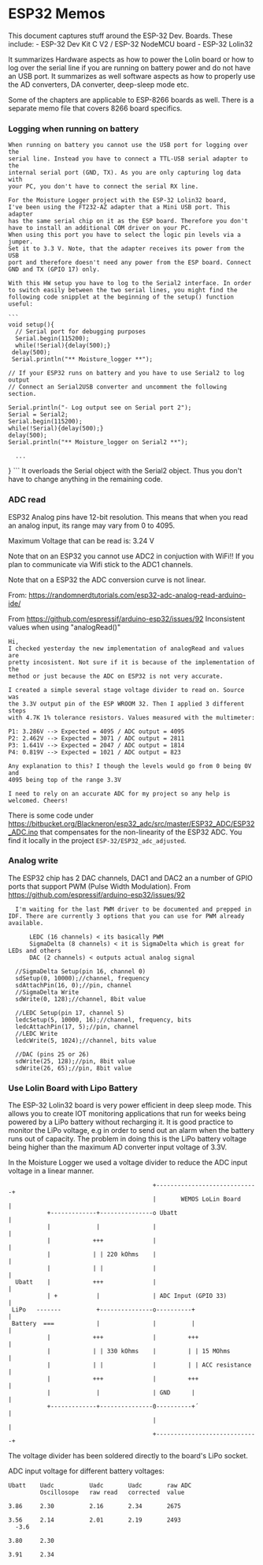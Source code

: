 # ESP32 Memos

  This document captures stuff around the ESP-32 Dev. Boards. These include:
    - ESP-32 Dev Kit C V2 / ESP-32 NodeMCU board
    - ESP-32 Lolin32

  It summarizes Hardware aspects as how to power the Lolin board or how to
  log over the serial line if you are running on battery power and do not
  have an USB port.
  It summarizes as well software aspects as how to properly use the AD
  converters, DA converter, deep-sleep mode etc.

  Some of the chapters are applicable to ESP-8266 boards as well.
  There is a separate memo file that covers 8266 board specifics.

### Logging when running on battery

    When running on battery you cannot use the USB port for logging over the
	serial line. Instead you have to connect a TTL-USB serial adapter to the
	internal serial port (GND, TX). As you are only capturing log data with
	your PC, you don't have to connect the serial RX line.

	For the Moisture Logger project with the ESP-32 Lolin32 board,
	I've been using the FT232-AZ adapter that a Mini USB port. This adapter
    has the same serial chip on it as the ESP board. Therefore you don't
    have to install an additional COM driver on your PC.
	When using this port you have to select the logic pin levels via a jumper.
	Set it to 3.3 V. Note, that the adapter receives its power from the USB
	port and therefore doesn't need any power from the ESP board. Connect
	GND and TX (GPIO 17) only.

	With this HW setup you have to log to the Serial2 interface. In order
	to switch easily between the two serial lines, you might find the
	following code snipplet at the beginning of the setup() function useful:

	```
	void setup(){
      // Serial port for debugging purposes
      Serial.begin(115200);
      while(!Serial){delay(500);}
     delay(500);
     Serial.println("** Moisture_logger **");

    // If your ESP32 runs on battery and you have to use Serial2 to log output
    // Connect an Serial2USB converter and uncomment the following section.

    Serial.println("- Log output see on Serial port 2");
    Serial = Serial2;
    Serial.begin(115200);
    while(!Serial){delay(500);}
    delay(500);
    Serial.println("** Moisture_logger on Serial2 **");

	  ...
  }
	```
	It overloads the Serial object with the Serial2 object. Thus you don't have
	to change anything in the remaining code.

### ADC read

  ESP32 Analog pins have 12-bit resolution. This means that when you read an
  analog input, its range may vary from 0 to 4095.

  Maximum Voltage that can be read is:  3.24 V

  Note that on an ESP32 you cannot use ADC2 in conjuction with WiFi!!
  If you plan to communicate via Wifi stick to the ADC1 channels.

  Note that on a ESP32 the ADC conversion curve is not linear.

  From: https://randomnerdtutorials.com/esp32-adc-analog-read-arduino-ide/

  From https://github.com/espressif/arduino-esp32/issues/92
    Inconsistent values when using "analogRead()"

    Hi,
    I checked yesterday the new implementation of analogRead and values are
    pretty incosistent. Not sure if it is because of the implementation of the
    method or just because the ADC on ESP32 is not very accurate.

    I created a simple several stage voltage divider to read on. Source was
    the 3.3V output pin of the ESP WROOM 32. Then I applied 3 different steps
    with 4.7K 1% tolerance resistors. Values measured with the multimeter:

    P1: 3.286V --> Expected = 4095 / ADC output = 4095
    P2: 2.462V --> Expected = 3071 / ADC output = 2811
    P3: 1.641V --> Expected = 2047 / ADC output = 1814
    P4: 0.819V --> Expected = 1021 / ADC output = 823

    Any explanation to this? I though the levels would go from 0 being 0V and
    4095 being top of the range 3.3V

    I need to rely on an accurate ADC for my project so any help is welcomed. Cheers!

  There is some code under
      https://bitbucket.org/Blackneron/esp32_adc/src/master/ESP32_ADC/ESP32_ADC.ino
  that compensates for the non-linearity of the ESP32 ADC.
  You find it locally in the project `ESP-32/ESP32_adc_adjusted`.

### Analog write

  The ESP32 chip has 2 DAC channels, DAC1 and DAC2 an a number of GPIO ports
  that support PWM (Pulse Width Modulation).
  From https://github.com/espressif/arduino-esp32/issues/92

      I'm waiting for the last PWM driver to be documented and prepped in IDF. There are currently 3 options that you can use for PWM already available.

          LEDC (16 channels) < its basically PWM
          SigmaDelta (8 channels) < it is SigmaDelta which is great for LEDs and others
          DAC (2 channels) < outputs actual analog signal

      //SigmaDelta Setup(pin 16, channel 0)
      sdSetup(0, 10000);//channel, frequency
      sdAttachPin(16, 0);//pin, channel
      //SigmaDelta Write
      sdWrite(0, 128);//channel, 8bit value

      //LEDC Setup(pin 17, channel 5)
      ledcSetup(5, 10000, 16);//channel, frequency, bits
      ledcAttachPin(17, 5);//pin, channel
      //LEDC Write
      ledcWrite(5, 1024);//channel, bits value

      //DAC (pins 25 or 26)
      sdWrite(25, 128);//pin, 8bit value
      sdWrite(26, 65);//pin, 8bit value

### Use Lolin Board with Lipo Battery

  The ESP-32 Lolin32 board is very power efficient in deep sleep mode. This
  allows you to create IOT monitoring applications that run for weeks being
  powered by a LiPo battery without recharging it.
  It is good practice to monitor the LiPo voltage, e.g in order to send out
  an alarm when the battery runs out of capacity.
  The problem in doing this is the LiPo battery voltage being higher than
  the maximum AD converter input voltage of 3.3V.

  In the Moisture Logger we used a voltage divider to reduce the ADC input
  voltage in a linear manner.

  ```
                                           +-----------------------------+
                                           |       WEMOS LoLin Board     |
             +-------------+---------------o Ubatt                       |
             |             |               |                             |
             |            +++              |                             |
             |            | | 220 kOhms    |                             |
             |            | |              |                             |
    Ubatt    |            +++              |                             |
             | +           |               | ADC Input (GPIO 33)         |
   LiPo   -------          +---------------o----------+                  |
   Battery  ===            |               |          |                  |
             |            +++              |         +++                 |
             |            | | 330 kOhms    |         | | 15 MOhms        |
             |            | |              |         | | ACC resistance  |
             |            +++              |         +++                 |
             |             |               | GND      |                  |
             +-------------+---------------0----------+´                 |
                                           |                             |
                                           +-----------------------------+
  ```

  The voltage divider has been soldered directly to the board's LiPo socket.

  ADC input voltage for different battery voltages:

    Ubatt    Uadc          Uadc       Uadc       raw ADC
             Oscillosope   raw read   corrected  value

    3.86     2.30          2.16       2.34       2675

    3.56     2.14          2.01       2.19       2493
      -3.6

    3.80     2.30

    3.91     2.34
